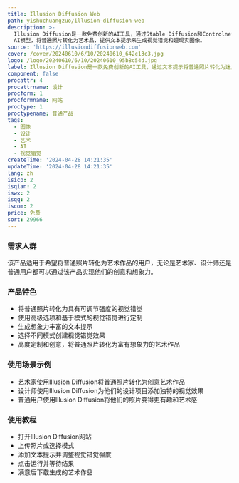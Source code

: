```yaml
---
title: Illusion Diffusion Web
path: yishuchuangzuo/illusion-diffusion-web
description: >-
  Illusion Diffusion是一款免费创新的AI工具，通过Stable Diffusion和Controlnet
  AI模型，将普通照片转化为艺术品，提供文本提示来生成视觉错觉和超现实图像。
source: 'https://illusiondiffusionweb.com'
cover: /cover/20240610/6/10/20240610_642c13c3.jpg
logo: /logo/20240610/6/10/20240610_95b8c54d.jpg
label: Illusion Diffusion是一款免费创新的AI工具，通过文本提示将普通照片转化为迷人的图像，将艺术之美与AI技术相结合。
component: false
procattr: 4
procattrname: 设计
procform: 1
procformname: 网站
proctype: 1
proctypename: 普通产品
tags:
  - 图像
  - 设计
  - 艺术
  - AI
  - 视觉错觉
createTime: '2024-04-28 14:21:35'
updateTime: '2024-04-28 14:21:35'
lang: zh
isicp: 2
isqian: 2
iswx: 2
isqq: 2
iscom: 2
price: 免费
sort: 29966
---
```




### 需求人群
该产品适用于希望将普通照片转化为艺术作品的用户，无论是艺术家、设计师还是普通用户都可以通过该产品实现他们的创意和想象力。

### 产品特色
* 将普通照片转化为具有可调节强度的视觉错觉
* 使用高级选项和基于模式的视觉错觉进行定制
* 生成想象力丰富的文本提示
* 选择不同模式创建视觉错觉效果
* 高度定制和创意，将普通照片转化为富有想象力的艺术作品

### 使用场景示例
* 艺术家使用Illusion Diffusion将普通照片转化为创意艺术作品
* 设计师使用Illusion Diffusion为他们的设计项目添加独特的视觉效果
* 普通用户使用Illusion Diffusion将他们的照片变得更有趣和艺术感

### 使用教程
* 打开Illusion Diffusion网站
* 上传照片或选择模式
* 添加文本提示并调整视觉错觉强度
* 点击运行并等待结果
* 满意后下载生成的艺术作品

  
